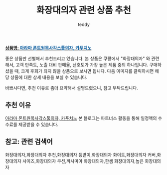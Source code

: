 ﻿---
layout: post
title:  "화장대의자 관련 상품 추천"
author: teddy
categories: [ 가구/인테리어 ]
tags: [화장대의자,화장대의자 추천,화장대의자 등받이,화장대의자 화이트,화장대의자 커버,화장대의자 사이즈,화장대의자 쿠션,까사미아 화장대의자,한샘 화장대의자,높은 화장대의자]
image: https://static.coupangcdn.com/image/vendor_inventory/739b/16b3e4e4806a2d7e9cc90440af9516c90e11bdad3498f1e21225e02540c1.jpg 
description: "쿠팡에서 화장대의자 관련 상품으로 가장 고객 선호도가 높은 제품 중 하나입니다."
---

<a href="https://link.coupang.com/re/AFFSDP?lptag=AF3256674&pageKey=6931119&itemId=30701291&vendorItemId=3045661107&traceid=V0-153-a8c034bf335021da"><b>상품명: <font color='#01579B'>아라마 폰트원목사각스툴의자, 카푸치노</font></b></a>

좋은 상품만 선별해서 추천드리고 있습니다.
본 상품은 쿠팡에서 "화장대의자" 와 관련해서, 고객 만족도, 노출 대비 판매율, 선호도가 가장 높은 제품 중의 하나입니다.
구매하셨을 때, 크게 후회가 되지 않을 상품으로 보시면 됩니다. 
다음 이미지를 클릭하시면 해당 상품에 대한 상세 내용을 보실 수 있습니다.

바쁘시다면, 추천 이유로 좀더 요약해서 설명드렸으니, 참고 부탁드립니다.

## 추천 이유 

<a href="https://link.coupang.com/re/AFFSDP?lptag=AF3256674&pageKey=6931119&itemId=30701291&vendorItemId=3045661107&traceid=V0-153-a8c034bf335021da">아라마 폰트원목사각스툴의자, 카푸치노</a>
본 블로그는 파트너스 활동을 통해 일정액의 수수료를 제공받을 수 있습니다.

## 참고: 관련 검색어    
화장대의자,화장대의자 추천,화장대의자 등받이,화장대의자 화이트,화장대의자 커버,화장대의자 사이즈,화장대의자 쿠션,까사미아 화장대의자,한샘 화장대의자,높은 화장대의자